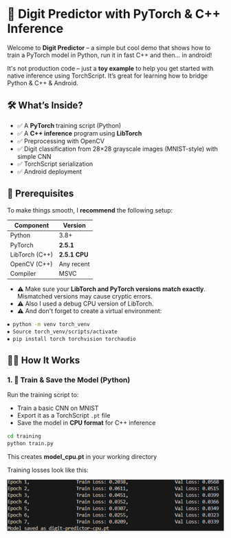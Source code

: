 # 🧠 Digit Predictor with PyTorch & C++ Inference

Welcome to **Digit Predictor** – a simple but cool demo that shows how to train a PyTorch model in Python, run it in fast C++ and then... in android!  

It's not production code – just a **toy example** to help you get started with native inference using TorchScript. It’s great for learning how to bridge Python & C++ & Android.

## 🛠️ What’s Inside?

- ✅ A **PyTorch** training script (Python)
- ✅ A **C++ inference** program using **LibTorch**
- ✅ Preprocessing with OpenCV
- ✅ Digit classification from 28×28 grayscale images (MNIST-style) with simple CNN
- ✅ TorchScript serialization
- ✅ Android deployment

## 🧪 Prerequisites

To make things smooth, I **recommend** the following setup:

| Component       | Version         |
|----------------|-----------------|
| Python         | 3.8+            |
| PyTorch        | **2.5.1**       |
| LibTorch (C++) | **2.5.1 CPU**   |
| OpenCV (C++)   | Any recent      |
| Compiler       | MSVC            |

- ⚠️ Make sure your **LibTorch and PyTorch versions match exactly**. Mismatched versions may cause cryptic errors. 
- ⚠️ Also I used a debug CPU version of LibTorch.
- ⚠️ And don't forget to create a virtual environment: 
```bash
⦁ python -m venv torch_venv
⦁ Source torch_venv/scripts/activate
⦁ pip install torch torchvision torchaudio 
```

## 🧑‍🏫 How It Works

### 1. 🔧 Train & Save the Model (Python)

Run the training script to:

- Train a basic CNN on MNIST
- Export it as a TorchScript `.pt` file
- Save the model in **CPU format** for C++ inference

```bash
cd training
python train.py
```

This creates **model_cpu.pt** in your working directory

Training losses look like this: 

![alt text](resources/losses.png)